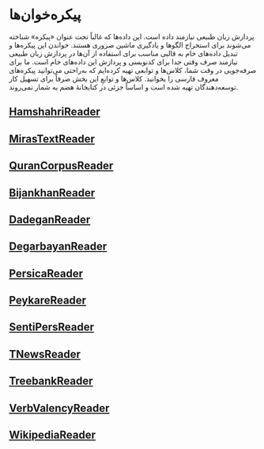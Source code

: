 # پیکره‌خوان‌ها

پردازش زبان طبیعی نیازمند داده است. این داده‌ها که غالباً تحت عنوان «پیکره»
شناخته می‌شوند برای استخراج الگوها و یادگیری ماشین ضروری هستند. خواندن این
پیکره‌ها و تبدیل داده‌های خام به قالبی مناسب برای استفاده از آن‌ها در پردازش
زبان طبیعی نیازمند صرف وقتی جدا برای کدنویسی و پردازش این داده‌های خام است. ما
برای صرفه‌جویی در وقت شما، کلاس‌ها و توابعی تهیه کرده‌ایم که به‌راحتی می‌توانید
پیکره‌های معروف فارسی را بخوانید. کلاس‌ها و توابعِ این بخش صرفاً برای تسهیل کار
توسعه‌دهندگان تهیه شده است و اساساً جزئی در کتابخانهٔ هضم به شمار نمی‌روند.

## [HamshahriReader](./HamshahriReader.md)
## [MirasTextReader](./MirasTextReader.md)
## [QuranCorpusReader](./QuranCorpusReader.md)
## [BijankhanReader](./BijankhanReader.md)
## [DadeganReader](./DadeganReader.md)
## [DegarbayanReader](./DegarbayanReader.md)
## [PersicaReader](./PersicaReader.md)
## [PeykareReader](./PeykareReader.md)
## [SentiPersReader](./SentiPersReader.md)
## [TNewsReader](./TNewsReader.md)
## [TreebankReader](./TreebankReader.md)
## [VerbValencyReader](./VerbValencyReader.md)
## [WikipediaReader](./WikipediaReader.md)